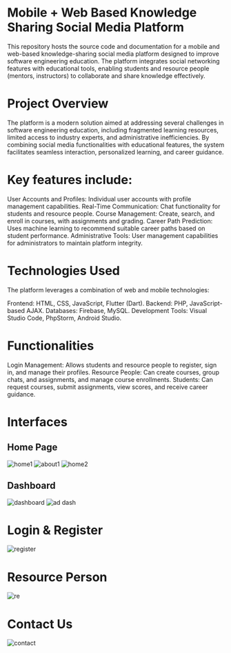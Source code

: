 # Mobile + Web Based Knowledge Sharing Social  Media Platform

This repository hosts the source code and documentation for a mobile and web-based knowledge-sharing social media platform designed to improve software engineering education. The platform integrates social networking features with educational tools, enabling students and resource people (mentors, instructors) to collaborate and share knowledge effectively.

# Project Overview
The platform is a modern solution aimed at addressing several challenges in software engineering education, including fragmented learning resources, limited access to industry experts, and administrative inefficiencies. By combining social media functionalities with educational features, the system facilitates seamless interaction, personalized learning, and career guidance.

# Key features include:

User Accounts and Profiles: Individual user accounts with profile management capabilities.
Real-Time Communication: Chat functionality for students and resource people.
Course Management: Create, search, and enroll in courses, with assignments and grading.
Career Path Prediction: Uses machine learning to recommend suitable career paths based on student performance.
Administrative Tools: User management capabilities for administrators to maintain platform integrity.

# Technologies Used

The platform leverages a combination of web and mobile technologies:

Frontend: HTML, CSS, JavaScript, Flutter (Dart).
Backend: PHP, JavaScript-based AJAX.
Databases: Firebase, MySQL.
Development Tools: Visual Studio Code, PhpStorm, Android Studio.

# Functionalities

Login Management: Allows students and resource people to register, sign in, and manage their profiles.
Resource People: Can create courses, group chats, and assignments, and manage course enrollments.
Students: Can request courses, submit assignments, view scores, and receive career guidance.

# Interfaces
## Home Page
![home1](https://github.com/user-attachments/assets/4a36a822-b08b-4891-9aee-d20b675bfd3b)
![about1](https://github.com/user-attachments/assets/722c64a2-bd1f-4053-b953-f64f8251706f)
![home2](https://github.com/user-attachments/assets/cd4811cd-83c0-4f43-8a9f-ede360d1f45f)

## Dashboard
![dashboard](https://github.com/user-attachments/assets/2b57aef5-c9d8-4ed3-8fd7-2d0bb6cc9255)
![ad dash](https://github.com/user-attachments/assets/486a09b2-15b1-4ecb-9c23-e861ad19745c)

# Login & Register
![register](https://github.com/user-attachments/assets/47a1ffa8-0961-4158-a5f2-937e95aa2cda)

# Resource Person
![re](https://github.com/user-attachments/assets/31eb698e-c3c8-4912-8cf0-e8b3efd8b6af)

# Contact Us
![contact](https://github.com/user-attachments/assets/ebd91cae-a9fa-4001-a64b-ddaef2060441)








 
